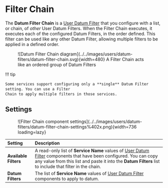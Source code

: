 # Filter Chain

The **Datum Filter Chain** is a [User Datum Filter][udf] that you configure with a list, or chain,
of _other_ User Datum Filters. When the Filter Chain executes, it executes each of the configured
Datum Filters, in the order defined.  This filter can be used like any other Datum Filter, allowing
multiple filters to be applied in a defined order.

<figure markdown>
  ![Datum Filter Chain diagram](../../images/users/datum-filters/datum-filter-chain.svg){width=480}
  <caption>A Filter Chain acts like an ordered group of Datum Filters</caption>
</figure>

!!! tip

	Some services support configuring only a **single** Datum Filter setting. You can use a Filter
	Chain to apply multiple filters in those services.

## Settings

<figure markdown>
  ![Filter Chain component settings](../../images/users/datum-filters/datum-filter-chain-settings%402x.png){width=736 loading=lazy}
</figure>

| Setting | Description |
|:--------|:------------|
| **Available Filters** | A read-only list of **Service Name** values of [User Datum Filter][udf] components that have been configured. You can copy any value from this list and paste it into the **Datum Filters** list to include that filter in the chain. |
| **Datum Filters** | The list of **Service Name** values of [User Datum Filter][udf] components to apply to datum. |

[udf]: ../setup-app/settings/datum-filters.md#user-datum-filters
